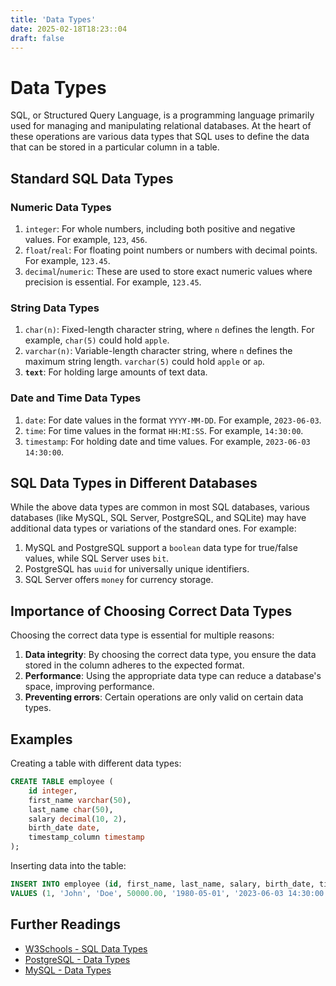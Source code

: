```yaml
---
title: 'Data Types'
date: 2025-02-18T18:23::04
draft: false
---
```


# Data Types

SQL, or Structured Query Language, is a programming language primarily used for managing and manipulating relational databases. At the heart of these operations are various data types that SQL uses to define the data that can be stored in a particular column in a table.

## Standard SQL Data Types

### Numeric Data Types

1. `integer`: For whole numbers, including both positive and negative values. For example, `123`, `456`.
2. `float`/`real`: For floating point numbers or numbers with decimal points. For example, `123.45`.
3. `decimal`/`numeric`: These are used to store exact numeric values where precision is essential. For example, `123.45`.

### String Data Types

1. `char(n)`: Fixed-length character string, where `n` defines the length. For example, `char(5)` could hold `apple`.
2. `varchar(n)`: Variable-length character string, where `n` defines the maximum string length. `varchar(5)` could hold `apple` or `ap`.
3. **`text`**: For holding large amounts of text data.

### Date and Time Data Types

1. `date`: For date values in the format `YYYY-MM-DD`. For example, `2023-06-03`.
2. `time`: For time values in the format `HH:MI:SS`. For example, `14:30:00`.
3. `timestamp`: For holding date and time values. For example, `2023-06-03 14:30:00`.

## SQL Data Types in Different Databases

While the above data types are common in most SQL databases, various databases (like MySQL, SQL Server, PostgreSQL, and SQLite) may have additional data types or variations of the standard ones. For example:

1. MySQL and PostgreSQL support a `boolean` data type for true/false values, while SQL Server uses `bit`.
2. PostgreSQL has `uuid` for universally unique identifiers.
3. SQL Server offers `money` for currency storage.

## Importance of Choosing Correct Data Types

Choosing the correct data type is essential for multiple reasons:

1. **Data integrity**: By choosing the correct data type, you ensure the data stored in the column adheres to the expected format.
2. **Performance**: Using the appropriate data type can reduce a database's space, improving performance.
3. **Preventing errors**: Certain operations are only valid on certain data types.

## Examples

Creating a table with different data types:

```sql
CREATE TABLE employee (
    id integer,
    first_name varchar(50),
    last_name char(50),
    salary decimal(10, 2),
    birth_date date,
    timestamp_column timestamp
);
```

Inserting data into the table:

```sql
INSERT INTO employee (id, first_name, last_name, salary, birth_date, timestamp_column)
VALUES (1, 'John', 'Doe', 50000.00, '1980-05-01', '2023-06-03 14:30:00');
```

## Further Readings

- [W3Schools - SQL Data Types](https://www.w3schools.com/sql/sql_datatypes.asp)
- [PostgreSQL - Data Types](https://www.postgresql.org/docs/9.5/datatype.html)
- [MySQL - Data Types](https://dev.mysql.com/doc/refman/8.0/en/data-types.html)
